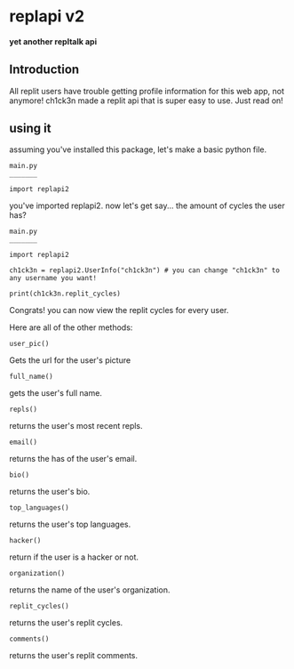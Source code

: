 # replapi v2

#### yet another repltalk api
## Introduction

All replit users have trouble getting profile information for this web app, not anymore! ch1ck3n made a replit api that is super easy to use. Just read on!

## using it

assuming you've installed this package, let's make a basic python file.

```
main.py
_______

import replapi2
```

you've imported replapi2. now let's get say... the amount of cycles the user has?

```
main.py
_______

import replapi2

ch1ck3n = replapi2.UserInfo("ch1ck3n") # you can change "ch1ck3n" to any username you want!

print(ch1ck3n.replit_cycles)

```

Congrats! you can now view the replit cycles for every user.

Here are all of the other methods:

`user_pic()`

Gets the url for the user's picture

`full_name()`

gets the user's full name.

`repls()`

returns the user's most recent repls.

`email()`

returns the has of the user's email.

`bio()`

returns the user's bio.

`top_languages()`

returns the user's top languages.

`hacker()`

return if the user is a hacker or not.

`organization()`

returns the name of the user's organization.

`replit_cycles()`

returns the user's replit cycles.

`comments()`

returns the user's replit comments.

